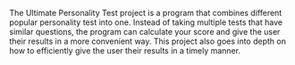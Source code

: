 The Ultimate Personality Test project is a program that combines different popular personality test into one. Instead of taking multiple tests that have similar questions, the program can calculate your score and give the user their results in a more convenient way. This project also goes into depth on how to efficiently give the user their results in a timely manner. 
